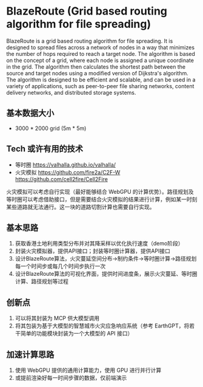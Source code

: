 # BlazeRoute (Grid based routing algorithm for file spreading)

BlazeRoute is a grid based routing algorithm for file spreading. It is designed to spread files across a network of nodes in a way that minimizes the number of hops required to reach a target node. The algorithm is based on the concept of a grid, where each node is assigned a unique coordinate in the grid. The algorithm then calculates the shortest path between the source and target nodes using a modified version of Dijkstra's algorithm. The algorithm is designed to be efficient and scalable, and can be used in a variety of applications, such as peer-to-peer file sharing networks, content delivery networks, and distributed storage systems.

## 基本数据大小
- 3000 * 2000 grid (5m * 5m)

## Tech 或许有用的技术
- 等时圈 https://valhalla.github.io/valhalla/
- 火灾模拟 https://github.com/fire2a/C2F-W https://github.com/cell2fire/Cell2Fire

火灾模拟可以考虑自行实现（最好能够结合 WebGPU 的计算优势）。路径规划及等时圈可以考虑借助接口，但是需要结合火灾模拟的结果进行计算，例如某一时刻某些道路就无法通行。这一块的道路切割计算也需要自行实现。

## 基本思路
1. 获取香港土地利用类型分布并对其降采样以优化执行速度（demo阶段）
2. 封装火灾模拟器，提供API接口；封装等时圈计算器，提供API接口
3. 设计BlazeRoute算法，火灾蔓延空间分布->制约条件->等时圈计算->路径规划 每一个时间步或每几个时间步执行一次
4. 设计BlazeRoute算法的可视化界面，提供时间进度条，展示火灾蔓延、等时圈计算、路径规划等过程

## 创新点
1. 可以将其封装为 MCP 供大模型调用
2. 将其包装为基于大模型的智慧城市火灾应急响应系统（参考 EarthGPT，将若干简单的功能模块封装为一个大模型的 API 接口）

## 加速计算思路
1. 使用 WebGPU 提供的通用计算能力，使用 GPU 进行并行计算
2. 或提前渲染好每一时间步骤的数据，仅前端演示